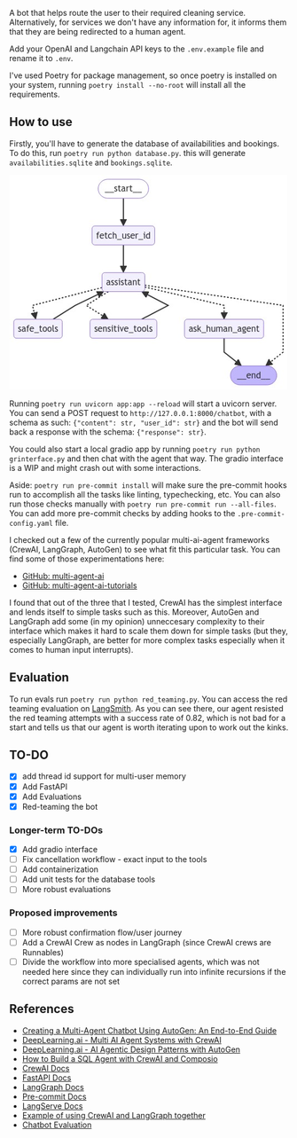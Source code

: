 A bot that helps route the user to their required cleaning service. Alternatively, for services we don't have any information for, it informs them that they are being redirected to a human agent.

Add your OpenAI and Langchain API keys to the `.env.example` file and rename it to `.env`.

I've used Poetry for package management, so once poetry is installed on your system, running `poetry install --no-root` will install all the requirements.

## How to use
Firstly, you'll have to generate the database of availabilities and bookings. To do this, run `poetry run python database.py`. this will generate `availabilities.sqlite` and `bookings.sqlite`.

![Graph of the LangGraph bot and its tools](images/graph.jpeg)

Running `poetry run uvicorn app:app --reload` will start a uvicorn server. You can send a POST request to `http://127.0.0.1:8000/chatbot`, with a schema as such: `{"content": str, "user_id": str}` and the bot will send back a response with the schema: `{"response": str}`.

You could also start a local gradio app by running `poetry run python grinterface.py` and then chat with the agent that way. The gradio interface is a WIP and might crash out with some interactions.

Aside: `poetry run pre-commit install` will make sure the pre-commit hooks run to accomplish all the tasks like linting, typechecking, etc. You can also run those checks manually with `poetry run pre-commit run --all-files`. You can add more pre-commit checks by adding hooks to the `.pre-commit-config.yaml` file.

I checked out a few of the currently popular multi-ai-agent frameworks (CrewAI, LangGraph, AutoGen) to see what fit this particular task. You can find some of those experimentations here:
- [GitHub: multi-agent-ai](https://github.com/kevin-v96/multi-agent-ai)
- [GitHub: multi-agent-ai-tutorials](https://github.com/kevin-v96/multi-agent-ai-tutorials)

I found that out of the three that I tested, CrewAI has the simplest interface and lends itself to simple tasks such as this. Moreover, AutoGen and LangGraph add some (in my opinion) unneccesary complexity to their interface which makes it hard to scale them down for simple tasks (but they, especially LangGraph, are better for more complex tasks especially when it comes to human input interrupts).

## Evaluation
To run evals run `poetry run python red_teaming.py`. You can access the red teaming evaluation on [LangSmith](https://smith.langchain.com/public/e7fff5a8-6c3c-48f2-8fce-eb1439bbc864/d). As you can see there, our agent resisted the red teaming attempts with a success rate of 0.82, which is not bad for a start and tells us that our agent is worth iterating upon to work out the kinks.

## TO-DO
- [x] add thread id support for multi-user memory
- [x] Add FastAPI
- [x] Add Evaluations
- [x] Red-teaming the bot
### Longer-term TO-DOs
- [x] Add gradio interface
- [ ] Fix cancellation workflow - exact input to the tools
- [ ] Add containerization
- [ ] Add unit tests for the database tools
- [ ] More robust evaluations
### Proposed improvements
- [ ] More robust confirmation flow/user journey
- [ ] Add a CrewAI Crew as nodes in LangGraph (since CrewAI crews are Runnables)
- [ ] Divide the workflow into more specialised agents, which was not needed here since they can individually run into infinite recursions if the correct params are not set

## References
- [Creating a Multi-Agent Chatbot Using AutoGen: An End-to-End Guide](https://blog.arjun-g.com/creating-a-multi-agent-chatbot-using-autogen-an-end-to-end-guide-78b6671a96b4)
- [DeepLearning.ai - Multi AI Agent Systems with CrewAI](https://learn.deeplearning.ai/courses/multi-ai-agent-systems-with-crewai)
- [DeepLearning.ai - AI Agentic Design Patterns with AutoGen](https://learn.deeplearning.ai/courses/ai-agentic-design-patterns-with-autogen)
- [How to Build a SQL Agent with CrewAI and Composio](https://www.analyticsvidhya.com/blog/2024/07/sql-agent-with-crewai-and-composio/)
 - [CrewAI Docs](https://docs.crewai.com/)
 - [FastAPI Docs](https://fastapi.tiangolo.com/)
 - [LangGraph Docs](https://langchain-ai.github.io/langgraph/tutorials/customer-support/customer-support/)
 - [Pre-commit Docs](https://pre-commit.com/)
 - [LangServe Docs](https://python.langchain.com/v0.2/docs/langserve/)
 - [Example of using CrewAI and LangGraph together](https://github.com/crewAIInc/crewAI-examples/tree/main/CrewAI-LangGraph)
 - [Chatbot Evaluation](https://langchain-ai.github.io/langgraph/tutorials/chatbot-simulation-evaluation/agent-simulation-evaluation/)
